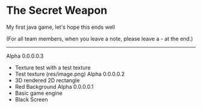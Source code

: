 # The Secret Weapon
My first java game, let's hope this ends well

(For all team members, when you leave a note, please leave a -<YourUsernameHere> at the end.)

_________________________

 Alpha 0.0.0.0.3
+ Texture test with a test texture
+ Test texture (res/image.png)
 Alpha 0.0.0.0.2
+ 3D rendered 2D rectangle
+ Red Background
 Alpha 0.0.0.0.1
+ Basic game engine
+ Black Screen
